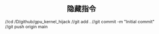 # <center><font face="楷体" size=5> 隐藏指令</font></center>

//cd /D/github/gpu_kernel_hijack
//git add .
//git commit -m "Initial commit"
//git push origin main